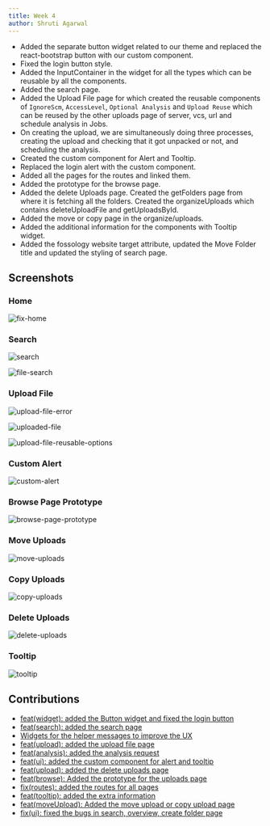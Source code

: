 ```yaml
---
title: Week 4
author: Shruti Agarwal
---
```


<!--
SPDX-License-Identifier: CC-BY-SA-4.0

SPDX-FileCopyrightText: 2021 Shruti Agarwal <mail2shruti.ag@gmail.com>
-->

- Added the separate button widget related to our theme and replaced the react-bootstrap button with our custom component.
- Fixed the login button style.
- Added the InputContainer in the widget for all the types which can be reusable by all the components.
- Added the search page.
- Added the Upload File page for which created the reusable components of `IgnoreScm`, `AccessLevel`, `Optional Analysis` and `Upload Reuse` which can be reused by the other uploads page of server, vcs, url and schedule analysis in Jobs.
- On creating the upload, we are simultaneously doing three processes, creating the upload and checking that it got unpacked or not, and scheduling the analysis.
- Created the custom component for Alert and Tooltip.
- Replaced the login alert with the custom component.
- Added all the pages for the routes and linked them.
- Added the prototype for the browse page.
- Added the delete Uploads page. Created the getFolders page from where it is fetching all the folders. Created the organizeUploads which contains deleteUploadFile and getUploadsById.
- Added the move or copy page in the organize/uploads.
- Added the additional information for the components with Tooltip widget.
- Added the fossology website target attribute, updated the Move Folder title and updated the styling of search page.

## Screenshots

### Home

![fix-home](/img/reactUI/pages/Home/features.png)

### Search

![search](/img/reactUI/pages/Search/search.png)

![file-search](/img/reactUI/pages/Search/searchFiles.png)

### Upload File

![upload-file-error](/img/reactUI/pages/Uploads/uploadFileError.png)

![uploaded-file](/img/reactUI/pages/Uploads/uploadedFile.png)

![upload-file-reusable-options](/img/reactUI/pages/Uploads/uploadFileReusableOptions.png)

### Custom Alert

![custom-alert](/img/reactUI/pages/customAlert.png)

### Browse Page Prototype

![browse-page-prototype](/img/reactUI/pages/Browse/browsePagePrototype.png)

### Move Uploads

![move-uploads](/img/reactUI/pages/Uploads/moveUpload.png)

### Copy Uploads

![copy-uploads](/img/reactUI/pages/Uploads/copyUpload.png)

### Delete Uploads

![delete-uploads](/img/reactUI/pages/Uploads/deleteUploads.png)

### Tooltip

![tooltip](/img/reactUI/pages/tooltip.png)

## Contributions

- [feat(widget): added the Button widget and fixed the login button](https://github.com/fossology/FOSSologyUI/pull/33)
- [feat(search): added the search page](https://github.com/fossology/FOSSologyUI/pull/34)
- [Widgets for the helper messages to improve the UX](https://github.com/fossology/FOSSologyUI/issues/44)
- [feat(upload): added the upload file page](https://github.com/fossology/FOSSologyUI/pull/46)
- [feat(analysis): added the analysis request](https://github.com/fossology/FOSSologyUI/pull/46)
- [feat(ui): added the custom component for alert and tooltip](https://github.com/fossology/FOSSologyUI/pull/47)
- [feat(upload): added the delete uploads page](https://github.com/fossology/FOSSologyUI/pull/48)
- [feat(browse): Added the prototype for the uploads page](https://github.com/fossology/FOSSologyUI/pull/53)
- [fix(routes): added the routes for all pages](https://github.com/fossology/FOSSologyUI/pull/57)
- [ feat(tooltip): added the extra information](https://github.com/fossology/FOSSologyUI/pull/59)
- [ feat(moveUpload): Added the move upload or copy upload page](https://github.com/fossology/FOSSologyUI/pull/62)
- [ fix(ui): fixed the bugs in search, overview, create folder page](https://github.com/fossology/FOSSologyUI/pull/65)
